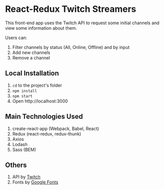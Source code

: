# React-Redux Twitch Streamers

This front-end app uses the Twitch API to request some initial channels and view some information about them.

Users can:
1. Filter channels by status (All, Online, Offline) and by input
2. Add new channels
3. Remove a channel

## Local Installation
1. ```cd``` to the project's folder
2. ```npm install```
3. ```npm start```
4. Open http://localhost:3000

## Main Technologies Used
1. create-react-app (Webpack, Babel, React)
2. Redux (react-redux, redux-thunk)
3. Axios
4. Lodash
5. Sass (BEM)

## Others
1. API by [Twitch](https://github.com/justintv/Twitch-API)
2. Fonts by [Google Fonts](https://fonts.google.com/)
